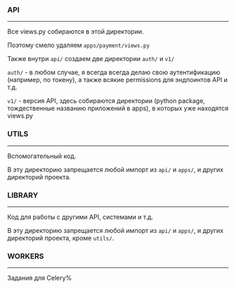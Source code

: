 ###  API

-----
Все views.py собираются в этой директории.

Поэтому смело удаляем `apps/payment/views.py`

Также внутри `api/` создаем две директории `auth/` и `v1/`

`auth/` - в любом случае, я всегда всегда делаю свою аутентификацию (например, по токену), а также всякие permissions для эндпоинтов API и т.д.

`v1/` - версия API, здесь собираются директории (python package, тождественные названию приложений в apps), в которых уже находятся views.py

### UTILS

---- 
Вспомогательный код.

В эту директорию запрещается любой импорт из `api/` и `apps/`, и других директорий проекта.


### LIBRARY

----
Код для работы с другими API, системами и т.д.

В эту директорию запрещается любой импорт из `api/` и `apps/`, и других директорий проекта, кроме `utils/`.


### WORKERS

---
Задания для Celery% 
